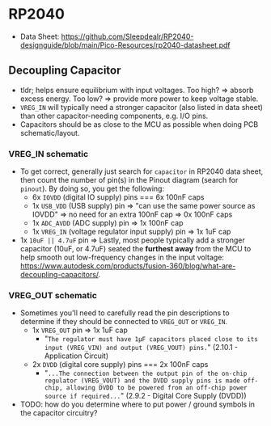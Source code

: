# RP2040
* Data Sheet: https://github.com/Sleepdealr/RP2040-designguide/blob/main/Pico-Resources/rp2040-datasheet.pdf

## Decoupling Capacitor
* tldr; helps ensure equilibrium with input voltages. Too high? => absorb excess
    energy. Too low? => provide more power to keep voltage stable.
* `VREG_IN` will typically need a stronger capacitor (also listed in data sheet)
    than other capacitor-needing components, e.g. I/O pins.
* Capacitors should be as close to the MCU as possible when doing PCB
    schematic/layout.
### VREG_IN schematic
* To get correct, generally just search for `capacitor` in RP2040 data sheet,
    then count the number of pin(s) in the Pinout diagram (search for `pinout`). By
    doing so, you get the following:
    * 6x `IOVDD` (digital IO supply) pins === 6x 100nF caps
    * 1x `USB_VDD` (USB supply) pin => "can use the same power source as IOVDD" => no need for an extra 100nF cap => 0x 100nF caps
    * 1x `ADC_AVDD` (ADC supply) pin => 1x 100nF cap
    * 1x `VREG_IN` (voltage regulator input supply) pin => 1x 1uF cap
* 1x `10uF || 4.7uF` pin => Lastly, most people typically add a stronger capacitor (10uF, or 4.7uF) seated
    the **furthest away** from the MCU to help smooth out low-frequency changes
    in the input voltage:
    https://www.autodesk.com/products/fusion-360/blog/what-are-decoupling-capacitors/.
### VREG_OUT schematic
* Sometimes you'll need to carefully read the pin descriptions to determine if
    they should be connected to `VREG_OUT` or `VREG_IN`.
    * 1x `VREG_OUT` pin => 1x 1uF cap
        * "`The regulator must have 1μF capacitors placed close to its input (VREG_VIN) and output (VREG_VOUT) pins.`" (2.10.1 - Application Circuit)
    * 2x `DVDD` (digital core supply) pins === 2x 100nF caps
        * "`...The connection between the output pin of the on-chip regulator (VREG_VOUT) and the DVDD supply pins is
    made off-chip, allowing DVDD to be powered from an off-chip power source if
    required...`" (2.9.2 - Digital Core Supply (DVDD))
* TODO: how do you determine where to put power / ground symbols in the capacitor
    circuitry?
